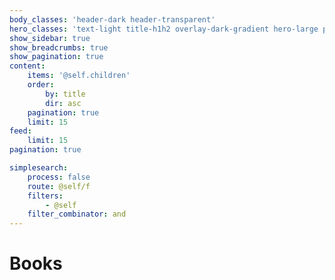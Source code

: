 ```yaml
---
body_classes: 'header-dark header-transparent'
hero_classes: 'text-light title-h1h2 overlay-dark-gradient hero-large parallax'
show_sidebar: true
show_breadcrumbs: true
show_pagination: true
content:
    items: '@self.children'
    order:
        by: title
        dir: asc
    pagination: true
    limit: 15
feed:
    limit: 15
pagination: true

simplesearch:
    process: false
    route: @self/f
    filters:
        - @self
    filter_combinator: and
---
```


# Books